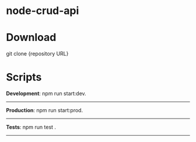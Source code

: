 # node-crud-api
# Download

git clone {repository URL}

# Scripts
**Development**: npm run start:dev.
____

**Production**: npm run start:prod.

____

**Tests**: npm run test .
____
